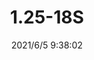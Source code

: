 ﻿---
layout: post 
title: 1.25-18S
tags: 
categories: housing-terminal
overview: 
series: 
part_number: 0535-1
thumb_img: 
small_img: static/202106/535-20210605.jpg
date: 2021/6/5 9:38:02
---



